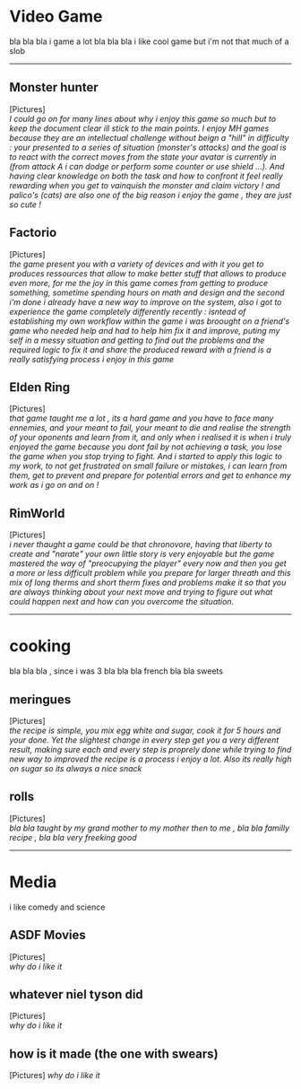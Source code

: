 # Video Game   
bla bla bla i game a lot bla bla bla i like cool game but i'm not that much of a slob  
___
## Monster hunter  
[Pictures]  
*I could go on for many lines about why i enjoy this game so much but to keep the document clear ill stick to the main points. I enjoy MH games because they are an intellectual challenge without beign a "hill" in difficulty : your presented to a series of situation (monster's attacks) and the goal is to react with the correct moves from the state your avatar is currently in (from attack A i can dodge or perform some counter or use shield ...). And having clear knowledge on both the task and how to confront it feel really rewarding when you get to vainquish the monster and claim victory ! and palico's (cats) are also one of the big reason i enjoy the game , they are just so cute !*  

## Factorio  
[Pictures]  
*the game present you with a variety of devices and with it you get to produces ressources that allow to make better stuff that allows to produce even more, for me the joy in this game comes from getting to produce something, sometime spending hours on math and design and the second i'm done i already have a new way to improve on the system, also i got to experience the game completely differently recently : isntead of establishing my own workflow within the game i was broought on a friend's game who needed help and had to help him fix it and improve, puting my self in a messy situation and getting to find out the problems and the required logic to fix it and share the produced reward with a friend is a really satisfying process i enjoy in this game* 

## Elden Ring  
[Pictures]  
*that game taught me a lot , its a hard game and you have to face many ennemies, and your meant to fail, your meant to die and realise the strength of your oponents and learn from it, and only when i realised it is when i truly enjoyed the game because you dont fail by not achieving a task, you lose the game when you stop trying to fight. And i started to apply this logic to my work, to not get frustrated on small failure or mistakes, i can learn from them, get to prevent and prepare for potential errors and get to enhance my work as i go on and on !* 

## RimWorld  
[Pictures]  
*i never thaught a game could be that chronovore, having that liberty to create and "narate" your own little story is very enjoyable but the game mastered the way of "preocupying the player" every now and then you get a more or less difficult problem while you prepare for larger threath and this mix of long therms and short therm fixes and problems make it so that you are always thinking about your next move and trying to figure out what could happen next and how can you overcome the situation.* 

___
# cooking  
bla bla bla , since i was 3 bla bla bla french bla bla sweets

## meringues  
[Pictures]  
*the recipe is simple, you mix egg white and sugar, cook it for 5 hours and your done. Yet the slightest change in every step get you a very different result, making sure each and every step is proprely done while trying to find new way to improved the recipe is a process i enjoy a lot. Also its really high on sugar so its always a nice snack* 

## rolls   
[Pictures]  
*bla bla taught by my grand mother to my mother then to me , bla bla familly recipe , bla bla very freeking good* 

___
# Media  
i like comedy and science 

## ASDF Movies  
[Pictures]  
*why do i like it* 

## whatever niel tyson did  
[Pictures]  
*why do i like it* 

## how is it made (the one with swears)  
[Pictures]
*why do i like it* 
